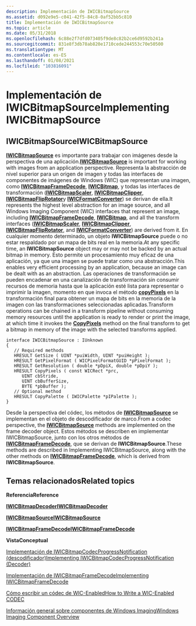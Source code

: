 ```yaml
---
description: Implementación de IWICBitmapSource
ms.assetid: d092e9e5-c041-42f5-84c8-0af52bb5c810
title: Implementación de IWICBitmapSource
ms.topic: article
ms.date: 05/31/2018
ms.openlocfilehash: 6c88e2f7dfd073405f9de8c82b2ce6d9592b241a
ms.sourcegitcommit: 831e8f3db78ab820e1710cede244553c70e50500
ms.translationtype: MT
ms.contentlocale: es-ES
ms.lasthandoff: 01/08/2021
ms.locfileid: "103816091"
---
```

# <a name="implementing-iwicbitmapsource"></a><span data-ttu-id="07177-103">Implementación de IWICBitmapSource</span><span class="sxs-lookup"><span data-stu-id="07177-103">Implementing IWICBitmapSource</span></span>

## <a name="iwicbitmapsource"></a><span data-ttu-id="07177-104">IWICBitmapSource</span><span class="sxs-lookup"><span data-stu-id="07177-104">IWICBitmapSource</span></span>

<span data-ttu-id="07177-105">[**IWICBitmapSource**](/windows/desktop/api/Wincodec/nn-wincodec-iwicbitmapsource) es importante para trabajar con imágenes desde la perspectiva de una aplicación.</span><span class="sxs-lookup"><span data-stu-id="07177-105">[**IWICBitmapSource**](/windows/desktop/api/Wincodec/nn-wincodec-iwicbitmapsource) is important for working with images from an application perspective.</span></span> <span data-ttu-id="07177-106">Representa la abstracción de nivel superior para un origen de imagen y todas las interfaces de componentes de imágenes de Windows (WIC) que representan una imagen, como [**IWICBitmapFrameDecode**](/windows/desktop/api/Wincodec/nn-wincodec-iwicbitmapframedecode), [**IWICBitmap**](/windows/desktop/api/Wincodec/nn-wincodec-iwicbitmap), y todas las interfaces de transformación ([**IWICBitmapScaler**](/windows/desktop/api/Wincodec/nn-wincodec-iwicbitmapscaler), [**IWICBitmapClipper**](/windows/desktop/api/Wincodec/nn-wincodec-iwicbitmapclipper), [**IWICBitmapFlipRotator**](/windows/desktop/api/Wincodec/nn-wincodec-iwicbitmapfliprotator)y [**IWICFormatConverter**](/windows/desktop/api/Wincodec/nn-wincodec-iwicformatconverter)) se derivan de ella.</span><span class="sxs-lookup"><span data-stu-id="07177-106">It represents the highest level abstraction for an image source, and all Windows Imaging Component (WIC) interfaces that represent an image, including [**IWICBitmapFrameDecode**](/windows/desktop/api/Wincodec/nn-wincodec-iwicbitmapframedecode), [**IWICBitmap**](/windows/desktop/api/Wincodec/nn-wincodec-iwicbitmap), and all the transform interfaces ([**IWICBitmapScaler**](/windows/desktop/api/Wincodec/nn-wincodec-iwicbitmapscaler), [**IWICBitmapClipper**](/windows/desktop/api/Wincodec/nn-wincodec-iwicbitmapclipper), [**IWICBitmapFlipRotator**](/windows/desktop/api/Wincodec/nn-wincodec-iwicbitmapfliprotator), and [**IWICFormatConverter**](/windows/desktop/api/Wincodec/nn-wincodec-iwicformatconverter)) are derived from it.</span></span> <span data-ttu-id="07177-107">En cualquier momento determinado, un objeto **IWICBitmapSource** puede o no estar respaldado por un mapa de bits real en la memoria.</span><span class="sxs-lookup"><span data-stu-id="07177-107">At any specific time, an **IWICBitmapSource** object may or may not be backed by an actual bitmap in memory.</span></span> <span data-ttu-id="07177-108">Esto permite un procesamiento muy eficaz de una aplicación, ya que una imagen se puede tratar como una abstracción.</span><span class="sxs-lookup"><span data-stu-id="07177-108">This enables very efficient processing by an application, because an image can be dealt with as an abstraction.</span></span> <span data-ttu-id="07177-109">Las operaciones de transformación se pueden encadenar en una canalización de transformación sin consumir recursos de memoria hasta que la aplicación esté lista para representar o imprimir la imagen, momento en que invoca el método [**copyPixels**](/windows/desktop/api/Wincodec/nf-wincodec-iwicbitmapsource-copypixels) en la transformación final para obtener un mapa de bits en la memoria de la imagen con las transformaciones seleccionadas aplicadas.</span><span class="sxs-lookup"><span data-stu-id="07177-109">Transform operations can be chained in a transform pipeline without consuming memory resources until the application is ready to render or print the image, at which time it invokes the [**CopyPixels**](/windows/desktop/api/Wincodec/nf-wincodec-iwicbitmapsource-copypixels) method on the final transform to get a bitmap in memory of the image with the selected transforms applied.</span></span>

``` syntax
interface IWICBitmapSource : IUnknown
{
   // Required methods
   HRESULT GetSize ( UINT *puiWidth, UINT *puiHeight );
   HRESULT GetPixelFormat ( WICPixelFormatGUID *pPixelFormat );
   HRESULT GetResolution ( double *pDpiX, double *pDpiY );
   HRESULT CopyPixels ( const WICRect *prc,
      UINT cbStride,
      UINT cbBufferSize, 
      BYTE *pbBuffer );
   // Optional method
   HRESULT CopyPalette ( IWICPalette *pIPalette );
}
```

<span data-ttu-id="07177-110">Desde la perspectiva del códec, los métodos de [**IWICBitmapSource**](/windows/desktop/api/Wincodec/nn-wincodec-iwicbitmapsource) se implementan en el objeto de descodificador de marco.</span><span class="sxs-lookup"><span data-stu-id="07177-110">From a codec perspective, the [**IWICBitmapSource**](/windows/desktop/api/Wincodec/nn-wincodec-iwicbitmapsource) methods are implemented on the frame decoder object.</span></span> <span data-ttu-id="07177-111">Estos métodos se describen en implementar IWICBitmapSource, junto con los otros métodos de [**IWICBitmapFrameDecode**](/windows/desktop/api/Wincodec/nn-wincodec-iwicbitmapframedecode), que se derivan de **IWICBitmapSource**.</span><span class="sxs-lookup"><span data-stu-id="07177-111">These methods are described in Implementing IWICBitmapSource, along with the other methods on [**IWICBitmapFrameDecode**](/windows/desktop/api/Wincodec/nn-wincodec-iwicbitmapframedecode), which is derived from **IWICBitmapSource**.</span></span>

## <a name="related-topics"></a><span data-ttu-id="07177-112">Temas relacionados</span><span class="sxs-lookup"><span data-stu-id="07177-112">Related topics</span></span>

<dl> <dt>

<span data-ttu-id="07177-113">**Referencia**</span><span class="sxs-lookup"><span data-stu-id="07177-113">**Reference**</span></span>
</dt> <dt>

[<span data-ttu-id="07177-114">**IWICBitmapDecoder**</span><span class="sxs-lookup"><span data-stu-id="07177-114">**IWICBitmapDecoder**</span></span>](/windows/desktop/api/Wincodec/nn-wincodec-iwicbitmapdecoder)
</dt> <dt>

[<span data-ttu-id="07177-115">**IWICBitmapSource**</span><span class="sxs-lookup"><span data-stu-id="07177-115">**IWICBitmapSource**</span></span>](/windows/desktop/api/Wincodec/nn-wincodec-iwicbitmapsource)
</dt> <dt>

[<span data-ttu-id="07177-116">**IWICBitmapFrameDecode**</span><span class="sxs-lookup"><span data-stu-id="07177-116">**IWICBitmapFrameDecode**</span></span>](/windows/desktop/api/Wincodec/nn-wincodec-iwicbitmapframedecode)
</dt> <dt>

<span data-ttu-id="07177-117">**Vista**</span><span class="sxs-lookup"><span data-stu-id="07177-117">**Conceptual**</span></span>
</dt> <dt>

[<span data-ttu-id="07177-118">Implementación de IWICBitmapCodecProgressNotification (descodificador)</span><span class="sxs-lookup"><span data-stu-id="07177-118">Implementing IWICBitmapCodecProgressNotification (Decoder)</span></span>](-wic-imp-iwicbitmapcodecprogressnotification-decoder.md)
</dt> <dt>

[<span data-ttu-id="07177-119">Implementación de IWICBitmapFrameDecode</span><span class="sxs-lookup"><span data-stu-id="07177-119">Implementing IWICBitmapFrameDecode</span></span>](-wic-imp-iwicbitmapframedecode.md)
</dt> <dt>

[<span data-ttu-id="07177-120">Cómo escribir un códec de WIC-Enabled</span><span class="sxs-lookup"><span data-stu-id="07177-120">How to Write a WIC-Enabled CODEC</span></span>](-wic-howtowriteacodec.md)
</dt> <dt>

[<span data-ttu-id="07177-121">Información general sobre componentes de Windows Imaging</span><span class="sxs-lookup"><span data-stu-id="07177-121">Windows Imaging Component Overview</span></span>](-wic-about-windows-imaging-codec.md)
</dt> </dl>

 

 



